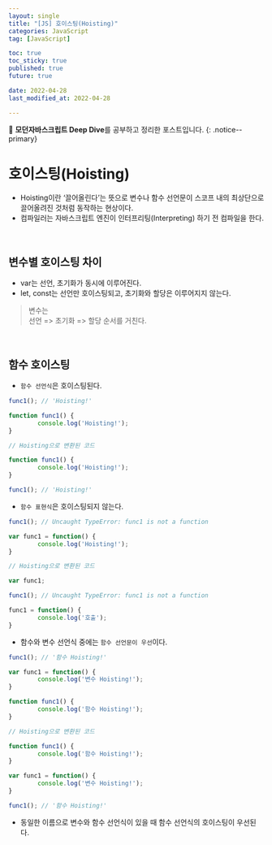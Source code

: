 ```yaml
---
layout: single
title: "[JS] 호이스팅(Hoisting)"
categories: JavaScript
tag: [JavaScript]

toc: true
toc_sticky: true
published: true
future: true

date: 2022-04-28
last_modified_at: 2022-04-28

---
```


📄 **모던자바스크립트 Deep Dive**를 공부하고 정리한 포스트입니다.
{: .notice--primary}


# 호이스팅(Hoisting)

- Hoisting이란 ‘끌어올린다’는 뜻으로 변수나 함수 선언문이 스코프 내의 최상단으로 끌어올려진 것처럼 동작하는 현상이다.
- 컴파일러는 자바스크립트 엔진이 인터프리팅(Interpreting) 하기 전 컴파일을 한다.

<br />

## 변수별 호이스팅 차이

- var는 선언, 초기화가 동시에 이루어진다.
- let, const는 선언만 호이스팅되고, 초기화와 할당은 이루어지지 않는다.

> 변수는 <br />
> 선언 => 초기화 => 할당 순서를 거친다.

<br />

## 함수 호이스팅

- `함수 선언식`은 호이스팅된다.

```js
func1(); // 'Hoisting!'

function func1() {
		console.log('Hoisting!');
}
```


```js
// Hoisting으로 변환된 코드

function func1() {
		console.log('Hoisting!');
}

func1(); // 'Hoisting!'
```


- `함수 표현식`은 호이스팅되지 않는다.

```js
func1(); // Uncaught TypeError: func1 is not a function

var func1 = function() {
		console.log('Hoisting!');
}
```


```js
// Hoisting으로 변환된 코드

var func1;

func1(); // Uncaught TypeError: func1 is not a function

func1 = function() {
		console.log('호출');
}
```


- 함수와 변수 선언식 중에는 `함수 선언문이 우선`이다.

```js
func1(); // '함수 Hoisting!'

var func1 = function() {
		console.log('변수 Hoisting!');
}

function func1() {
		console.log('함수 Hoisting!');
}
```


```js
// Hoisting으로 변환된 코드

function func1() {
		console.log('함수 Hoisting!');
}

var func1 = function() {
		console.log('변수 Hoisting!');
}

func1(); // '함수 Hoisting!'
```

- 동일한 이름으로 변수와 함수 선언식이 있을 때 함수 선언식의 호이스팅이 우선된다.

